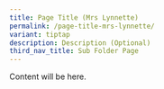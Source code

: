 ```yaml
---
title: Page Title (Mrs Lynnette)
permalink: /page-title-mrs-lynnette/
variant: tiptap
description: Description (Optional)
third_nav_title: Sub Folder Page
---
```

<p>Content will be here.</p>
